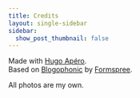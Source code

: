 ```yaml
---
title: Credits
layout: single-sidebar
sidebar: 
  show_post_thumbnail: false
---
```


Made with <span xmlns:dct="http://purl.org/dc/terms/" property="dct:title"><a xmlns:dct="http://purl.org/dc/terms/" href="https://github.com/hugo-apero/" rel="dct:source">Hugo Apéro</a></span>.
      <br />
Based on <span xmlns:dct="http://purl.org/dc/terms/" property="dct:title"><a xmlns:dct="http://purl.org/dc/terms/" href="https://github.com/formspree/blogophonic-hugo" rel="dct:source">Blogophonic</a></span> by <a xmlns:cc="http://creativecommons.org/ns#" href="https://formspree.io" property="cc:attributionName" rel="cc:attributionURL">Formspree</a>.

All photos are my own. 


